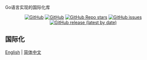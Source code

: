 <!-- <p align="center">
  <img src="/logo.png" height="300"/>
</p> -->
<p align="left">
Go语言实现的国际化库
</p>
<p align="center">
  <a href="https://github.com/tigateam/tigago/blob/main/LICENSE"><img alt="GitHub" src="https://img.shields.io/github/license/tigateam/tigago?style=flat-square"/></a>
  <a href="https://github.com/misitebao/standard-repository"><img alt="GitHub" src="https://img.shields.io/badge/Readme--Style-standard--repository-brightgreen?style=flat-square"/></a>
  <a href="https://github.com/tigateam/tigago"><img alt="GitHub Repo stars" src="https://img.shields.io/github/stars/tigateam/tigago?style=flat-square"/></a>
  <a href="https://github.com/tigateam/tigago/issues"><img alt="GitHub issues" src="https://img.shields.io/github/issues/tigateam/tigago?style=flat-square"/></a>
  <a href="https://github.com/tigateam/tigago/releases"><img alt="GitHub release (latest by date)" src="https://img.shields.io/github/v/release/tigateam/tigago?style=flat-square"/></a>
</p>

<span id="nav-1"></span>

## 国际化

[English](README.md) | [简体中文](README.zh-Hans.md)
